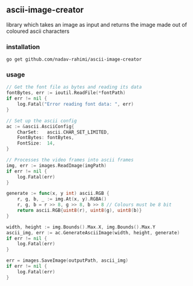 ## ascii-image-creator

library which takes an image as input and returns the image made out of coloured ascii characters

### installation

```
go get github.com/nadav-rahimi/ascii-image-creator
```

### usage
```go
// Get the font file as bytes and reading its data
fontBytes, err := ioutil.ReadFile(*fontPath)
if err != nil {
    log.Fatal("Error reading font data: ", err)
}

// Set up the ascii config
ac := &ascii.AsciiConfig{
    CharSet:   ascii.CHAR_SET_LIMITED,
    FontBytes: fontBytes,
    FontSize:  14,
}

// Processes the video frames into ascii frames
img, err := images.ReadImage(imgPath)
if err != nil {
    log.Fatal(err)
}

generate := func(x, y int) ascii.RGB {
    r, g, b, _ := img.At(x, y).RGBA()
    r, g, b = r >> 8, g >> 8, b >> 8 // Colours must be 8 bit
    return ascii.RGB{uint8(r), uint8(g), uint8(b)}
}

width, height := img.Bounds().Max.X, img.Bounds().Max.Y
ascii_img, err := ac.GenerateAsciiImage(width, height, generate)
if err != nil {
    log.Fatal(err)
}

err = images.SaveImage(outputPath, ascii_img)
if err != nil {
    log.Fatal(err)
}
```